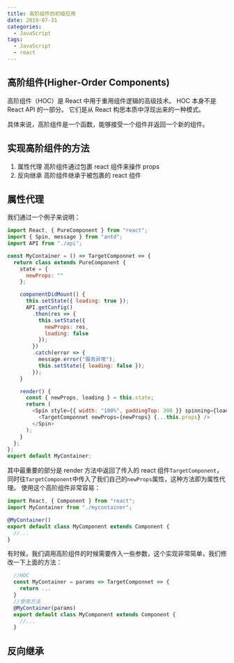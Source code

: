 ```yaml
---
title: 高阶组件的初级应用
date: 2019-07-31
categories:
  - JavaScript
tags:
  - JavaScript
  - react
---
```


## 高阶组件(Higher-Order Components)

高阶组件（HOC）是 React 中用于重用组件逻辑的高级技术。 HOC 本身不是 React API 的一部分。 它们是从 React 构思本质中浮现出来的一种模式。

具体来说，高阶组件是一个函数，能够接受一个组件并返回一个新的组件。

## 实现高阶组件的方法

1. 属性代理
   高阶组件通过包裹 react 组件来操作 props
2. 反向继承
   高阶组件继承于被包裹的 react 组件

## 属性代理

我们通过一个例子来说明：

```js
import React, { PureComponent } from "react";
import { Spin, message } from "antd";
import API from "./api";

const MyContainer = () => TargetComponnet => {
  return class extends PureComponent {
    state = {
      newProps: ""
    };

    componentDidMount() {
      this.setState({ loading: true });
      API.getConfig()
        .then(res => {
          this.setState({
            newProps: res,
            loading: false
          });
        })
        .catch(error => {
          message.error("服务异常");
          this.setState({ loading: false });
        });
    }

    render() {
      const { newProps, loading } = this.state;
      return (
        <Spin style={{ width: "100%", paddingTop: 300 }} spinning={loading}>
          <TargetComponnet newProps={newProps} {...this.props} />
        </Spin>
      );
    }
  };
};
export default MyContainer;
```

其中最重要的部分是 render 方法中返回了传入的 react 组件`TargetComponent`，同时往`TargetComponent`中传入了我们自己的`newProps`属性，这种方法即为属性代理。
使用这个高阶组件非常容易：

```js
import React, { Component } from "react";
import MyContainer from "./mycontainer";

@MyContainer()
export default class MyComponent extends Component {
  //...
}
```

有时候，我们调用高阶组件的时候需要传入一些参数，这个实现非常简单，我们修改一下上面的方法：

```js
  //HOC
  const MyContainer = params => TargetComponnet => {
    return ...
  }
  //使用方法
  @MyContainer(params)
  export default class MyComponent extends Component {
    //...
  }

```

## 反向继承
